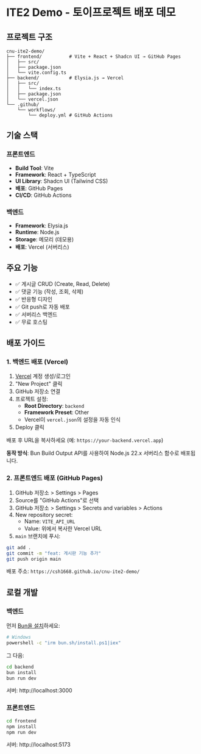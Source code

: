 # ITE2 Demo - 토이프로젝트 배포 데모


## 프로젝트 구조

```
cnu-ite2-demo/
├── frontend/          # Vite + React + Shadcn UI → GitHub Pages
│   ├── src/
│   ├── package.json
│   └── vite.config.ts
├── backend/           # Elysia.js → Vercel
│   ├── src/
│   │   └── index.ts
│   ├── package.json
│   └── vercel.json
└── .github/
    └── workflows/
        └── deploy.yml # GitHub Actions
```

## 기술 스택

### 프론트엔드
- **Build Tool**: Vite
- **Framework**: React + TypeScript
- **UI Library**: Shadcn UI (Tailwind CSS)
- **배포**: GitHub Pages
- **CI/CD**: GitHub Actions

### 백엔드
- **Framework**: Elysia.js
- **Runtime**: Node.js
- **Storage**: 메모리 (데모용)
- **배포**: Vercel (서버리스)

## 주요 기능

- ✅ 게시글 CRUD (Create, Read, Delete)
- ✅ 댓글 기능 (작성, 조회, 삭제)
- ✅ 반응형 디자인
- ✅ Git push로 자동 배포
- ✅ 서버리스 백엔드
- ✅ 무료 호스팅

## 배포 가이드

### 1. 백엔드 배포 (Vercel)

1. [Vercel](https://vercel.com) 계정 생성/로그인
2. "New Project" 클릭
3. GitHub 저장소 연결
4. 프로젝트 설정:
   - **Root Directory**: `backend`
   - **Framework Preset**: Other
   - Vercel이 `vercel.json`의 설정을 자동 인식
5. Deploy 클릭

배포 후 URL을 복사하세요 (예: `https://your-backend.vercel.app`)

**동작 방식**: Bun Build Output API를 사용하여 Node.js 22.x 서버리스 함수로 배포됩니다.

### 2. 프론트엔드 배포 (GitHub Pages)

1. GitHub 저장소 > Settings > Pages
2. Source를 "GitHub Actions"로 선택
3. GitHub 저장소 > Settings > Secrets and variables > Actions
4. New repository secret:
   - Name: `VITE_API_URL`
   - Value: 위에서 복사한 Vercel URL
5. `main` 브랜치에 푸시:

```bash
git add .
git commit -m "feat: 게시판 기능 추가"
git push origin main
```

배포 주소: `https://csh1668.github.io/cnu-ite2-demo/`

## 로컬 개발

### 백엔드

먼저 [Bun을 설치](https://bun.sh)하세요:
```bash
# Windows
powershell -c "irm bun.sh/install.ps1|iex"
```

그 다음:
```bash
cd backend
bun install
bun run dev
```

서버: http://localhost:3000

### 프론트엔드

```bash
cd frontend
npm install
npm run dev
```

서버: http://localhost:5173